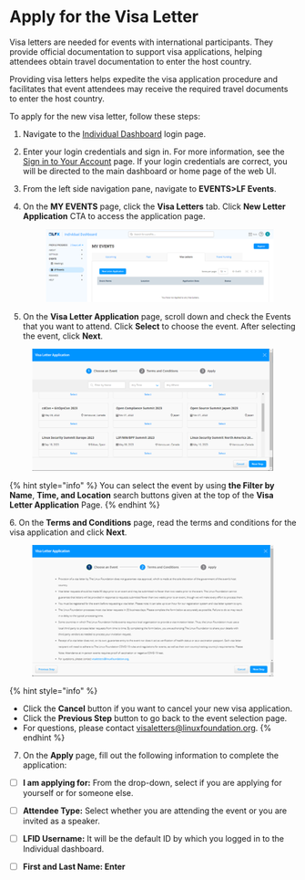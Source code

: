 # Apply for the Visa Letter

Visa letters are needed for events with international participants. They provide official documentation to support visa applications, helping attendees obtain travel documentation to enter the host country.&#x20;

Providing visa letters helps expedite the visa application procedure and facilitates that event attendees may receive the required travel documents to enter the host country.

To apply for the new visa letter, follow these steps:

1. Navigate to the [Individual Dashboard](https://openprofile.dev/) login page.
2. Enter your login credentials and sign in. For more information, see the [Sign in to Your Account](https://docs.linuxfoundation.org/lfx/sso/sign-in) page. If your login credentials are correct, you will be directed to the main dashboard or home page of the web UI.
3. From the left side navigation pane, navigate to **EVENTS>LF Events**.
4.  On the **MY EVENTS** page, click the **Visa Letters** tab. Click **New Letter Application** CTA to access the application page.

    <figure><img src=".gitbook/assets/image (2).png" alt=""><figcaption></figcaption></figure>
5. On the **Visa Letter Application** page, scroll down and check the Events that you want to attend. Click **Select** to choose the event. After selecting the event, click **Next**.

<figure><img src=".gitbook/assets/Visa Application CTA.png" alt=""><figcaption></figcaption></figure>

{% hint style="info" %}
You can select the event by using **the Filter by Name**, **Time, and Location** search buttons given at the top of the **Visa Letter Application** Page.
{% endhint %}

6\. On the **Terms and Conditions** page, read the terms and conditions for the visa application and click **Next**.&#x20;

<figure><img src=".gitbook/assets/Terms and conditions.png" alt=""><figcaption></figcaption></figure>

{% hint style="info" %}
* Click the **Cancel** button if you want to cancel your new visa application.
* Click the **Previous Step** button to go back to the event selection page.&#x20;
* For questions, please contact [visaletters@linuxfoundation.org](mailto:visaletters@linuxfoundation.org).
{% endhint %}

7. On the **Apply** page, fill out the following information to complete the application:

* [ ] **I am applying for:** From the drop-down, select if you are applying for yourself or for someone else.
* [ ] **Attendee Type:** Select whether you are attending the event or you are invited as a speaker.
* [ ] **LFID Username:** It will be the default ID by which you logged in to the Individual dashboard.
* [ ] **First and Last Name: Enter**&#x20;





&#x20;&#x20;

